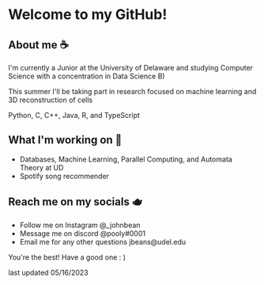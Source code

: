 
<h1>Welcome to my GitHub!</h1>

<h2>About me ☕</h2>
<p>I'm currently a Junior at the University of Delaware and studying Computer Science with a concentration in Data Science B)</p>
<p>This summer I'll be taking part in research focused on machine learning and 3D reconstruction of cells</p>
<p>Python, C, C++, Java, R, and TypeScript</p>

<h2>What I'm working on 🍵</h2>
<ul>
  <li>Databases, Machine Learning, Parallel Computing, and Automata Theory at UD</li>
  <li>Spotify song recommender</li>
</ul>

<h2>Reach me on my socials 🫖</h2>
<ul>
  <li>Follow me on Instagram @_johnbean</li>
  <li>Message me on discord @pooly#0001</li>
  <li>Email me for any other questions jbeans@udel.edu</li>
</ul>

<p>You're the best! Have a good one : )</p>
<p>last updated 05/16/2023</p>

